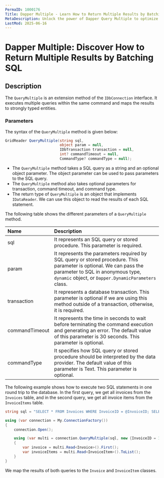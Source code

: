 ```yaml
---
PermaID: 1000176
Title: Dapper Multiple - Learn How to Return Multiple Results by Batching
MetaDescription: Unlock the power of Dapper Query Multiple to optimize your C# database operations. Learn how to use QueryMultiple and QueryMultipleAsync to return a GridReader and use it to return an anonymous type, strongly typed entities, or a scalar value.
LastMod: 2025-06-16
---
```


# Dapper Multiple: Discover How to Return Multiple Results by Batching SQL

## Description

The `QueryMultiple` is an extension method of the `IDbConnection` interface. It executes multiple queries within the same command and maps the results to strongly typed entities. 

### Parameters

The syntax of the `QueryMultiple` method is given below:

```csharp
GridReader QueryMultiple(string sql, 
                         object param = null, 
                         IDbTransaction transaction = null, 
                         int? commandTimeout = null, 
                         CommandType? commandType = null);
```

 - The `QueryMultiple` method takes a SQL query as a string and an optional object parameter. The object parameter can be used to pass parameters to the SQL query.
 - The `QueryMultiple` method also takes optional parameters for transaction, command timeout, and command type.
 - The return type of `QueryMultiple` is an object that implements `IDataReader`. We can use this object to read the results of each SQL statement.

The following table shows the different parameters of a `QueryMultiple` method.

| Name | Description |
| :--- | :---------- |
| sql            | It represents an SQL query or stored procedure. This parameter is required. |
| param          | It represents the parameters required by SQL query or stored procedure. This parameter is optional. We can pass the parameter to SQL in anonymous type, `dynamic` object, or `Dapper.DynamicParameters` class. |
| transaction    | It represents a database transaction. This parameter is optional if we are using this method outside of a transaction, otherwise, it is required. |
| commandTimeout | It represents the time in seconds to wait before terminating the command execution and generating an error. The default value of this parameter is 30 seconds. This parameter is optional. |
| commandType    | It specifies how SQL query or stored procedure should be interpreted by the data provider. The default value of this parameter is Text. This parameter is optional. |

The following example shows how to execute two SQL statements in one round trip to the database. In the first query, we get all invoices from the `Invoices` table, and in the second query, we get all invoice items from the `InvoiceItems` table. 


```csharp
string sql = "SELECT * FROM Invoices WHERE InvoiceID = @InvoiceID; SELECT * FROM InvoiceItems WHERE InvoiceID = @InvoiceID;";

using (var connection = My.ConnectionFactory())
{
    connection.Open();

    using (var multi = connection.QueryMultiple(sql, new {InvoiceID = 1}))
    {
        var invoice = multi.Read<Invoice>().First();
        var invoiceItems = multi.Read<InvoiceItem>().ToList();
    }
}
```

We map the results of both queries to the `Invoice` and `InvoiceItem` classes.
